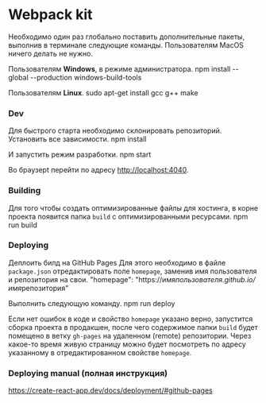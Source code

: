 # Webpack kit

Необходимо один раз глобально поставить дополнительные пакеты, выполнив в
терминале следующие команды. Пользователям MacOS ничего делать не нужно.

Пользователям **Windows**, в режиме администратора. npm install --global
--production windows-build-tools

Пользователям **Linux**. sudo apt-get install gcc g++ make

### Dev

Для быстрого старта необходимо склонировать репозиторий. Установить все
зависимости. npm install

И запустить режим разработки. npm start

Во браузерt перейти по адресу [http://localhost:4040](http://localhost:4040).

### Building

Для того чтобы создать оптимизированные файлы для хостинга, в корне проекта
появится папка `build` с оптимизированными ресурсами. npm run build

### Deploying

Деплоить билд на GitHub Pages Для этого необходимо в файле `package.json`
отредактировать поле `homepage`, заменив имя пользователя и репозитория на свои.
"homepage": "https://имя*пользователя.github.io/имя*репозитория"

Выполнить следующую команду. npm run deploy

Если нет ошибок в коде и свойство `homepage` указано верно, запустится сборка
проекта в продакшен, после чего содержимое папки `build` будет помещено в ветку
`gh-pages` на удаленном (remote) репозитории. Через какое-то время живую
страницу можно будет посмотреть по адресу указанному в отредактированном
свойстве `homepage`.

### Deploying manual (полная инструкция)

https://create-react-app.dev/docs/deployment/#github-pages
